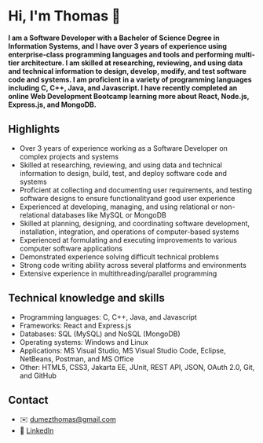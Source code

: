# Hi, I'm Thomas :wave:

**I am a Software Developer with a Bachelor of Science Degree in Information Systems, and I have over 3 years of experience using enterprise-class programming languages and tools and performing multi-tier architecture. I am skilled at researching, reviewing, and using data and technical information to design, develop, modify, and test software code and systems. I am proficient in a variety of programming languages including C, C++, Java, and Javascript. I have recently completed an online Web Development Bootcamp learning more about React, Node.js, Express.js, and MongoDB.**

## Highlights
-	Over 3 years of experience working as a Software Developer on complex projects and systems
-	Skilled at researching, reviewing, and using data and technical information to design, build, test, and deploy software code and systems
-	Proficient at collecting and documenting user requirements, and testing software designs to ensure functionalityand good user experience
-	Experienced at developing, managing, and using relational or non-relational databases like MySQL or MongoDB
-	Skilled at planning, designing, and coordinating software development, installation, integration, and operations of computer-based systems
-	Experienced at formulating and executing improvements to various computer software applications
-	Demonstrated experience solving difficult technical problems
-	Strong code writing ability across several platforms and environments
-	Extensive experience in multithreading/parallel programming

## Technical knowledge and skills
- Programming languages: C, C++, Java, and Javascript
- Frameworks: React and Express.js
- Databases: SQL (MySQL) and NoSQL (MongoDB)
- Operating systems: Windows and Linux
- Applications: MS Visual Studio, MS Visual Studio Code, Eclipse, NetBeans, Postman, and MS Office
- Other: HTML5, CSS3, Jakarta EE, JUnit, REST API, JSON, OAuth 2.0, Git, and GitHub

## Contact
- :envelope: [dumezthomas@gmail.com](mailto:dumezthomas@gmail.com)
- :necktie: [LinkedIn](https://www.linkedin.com/in/dumezthomas/)
